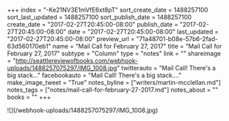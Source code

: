 +++
index = "-Ke21NV3E1mVfE6xt8pT"
sort_create_date = 1488257100
sort_last_updated = 1488257100
sort_publish_date = 1488257100
create_date = "2017-02-27T20:45:00-08:00"
publish_date = "2017-02-27T20:45:00-08:00"
date = "2017-02-27T20:45:00-08:00"
last_updated = "2017-02-27T20:45:00-08:00"
preview_url = "71a48701-b08e-57b6-2fad-63d560170eb1"
name = "Mail Call for February 27, 2017"
title = "Mail Call for February 27, 2017"
subtype = "Column"
type = "notes"
link = ""
shareimage = "http://seattlereviewofbooks.com/webhook-uploads/1488257075297/IMG_1008.jpg"
twitterauto = "Mail Call! There's a big stack..."
facebookauto = "Mail Call! There's a big stack...."
make_image_tweet = "True"
notes_byline = ["writers/martin-mcclellan.md"]
notes_tags = ["notes/mail-call-for-february-27-2017.md"]
notes_about = ""
books = ""
+++
<p class="image">![](/webhook-uploads/1488257075297/IMG_1008.jpg)</p>